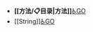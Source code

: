 - **[[方法/📋目录|方法]]**[♿GO](https://github.com/FourteenD/Note/blob/main/方法/📋目录.md)
- [[String]][♿GO](https://github.com/FourteenD/Note/blob/main/String.md)
